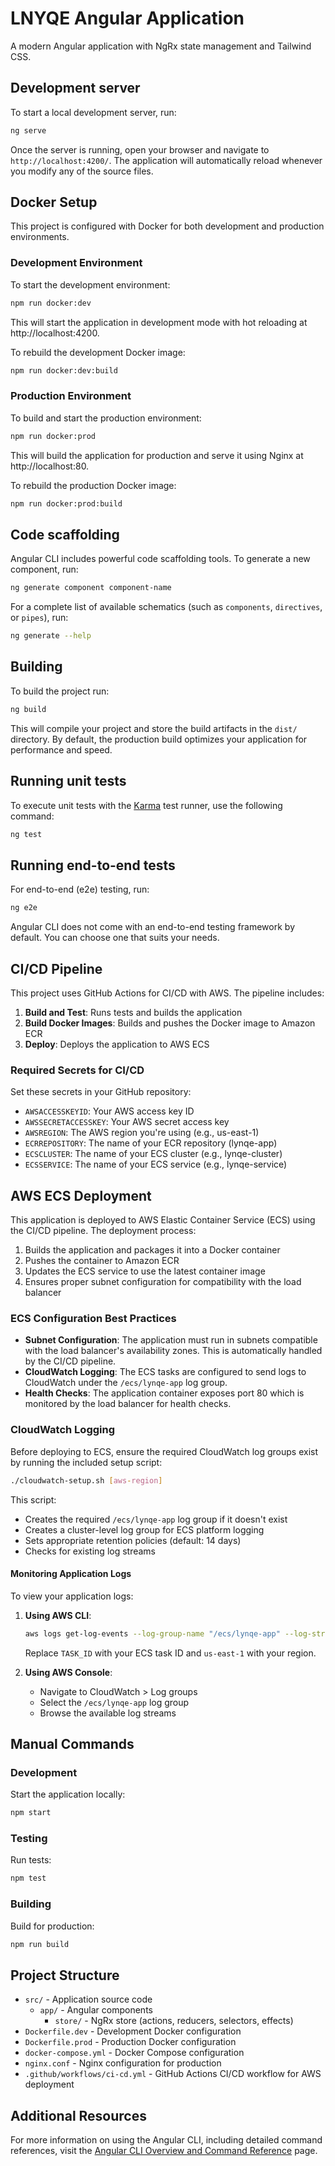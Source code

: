 # LNYQE Angular Application

A modern Angular application with NgRx state management and Tailwind CSS.

## Development server

To start a local development server, run:

```bash
ng serve
```

Once the server is running, open your browser and navigate to `http://localhost:4200/`. The application will automatically reload whenever you modify any of the source files.

## Docker Setup

This project is configured with Docker for both development and production environments.

### Development Environment

To start the development environment:

```bash
npm run docker:dev
```

This will start the application in development mode with hot reloading at http://localhost:4200.

To rebuild the development Docker image:

```bash
npm run docker:dev:build
```

### Production Environment

To build and start the production environment:

```bash
npm run docker:prod
```

This will build the application for production and serve it using Nginx at http://localhost:80.

To rebuild the production Docker image:

```bash
npm run docker:prod:build
```

## Code scaffolding

Angular CLI includes powerful code scaffolding tools. To generate a new component, run:

```bash
ng generate component component-name
```

For a complete list of available schematics (such as `components`, `directives`, or `pipes`), run:

```bash
ng generate --help
```

## Building

To build the project run:

```bash
ng build
```

This will compile your project and store the build artifacts in the `dist/` directory. By default, the production build optimizes your application for performance and speed.

## Running unit tests

To execute unit tests with the [Karma](https://karma-runner.github.io) test runner, use the following command:

```bash
ng test
```

## Running end-to-end tests

For end-to-end (e2e) testing, run:

```bash
ng e2e
```

Angular CLI does not come with an end-to-end testing framework by default. You can choose one that suits your needs.

## CI/CD Pipeline

This project uses GitHub Actions for CI/CD with AWS. The pipeline includes:

1. **Build and Test**: Runs tests and builds the application
2. **Build Docker Images**: Builds and pushes the Docker image to Amazon ECR
3. **Deploy**: Deploys the application to AWS ECS

### Required Secrets for CI/CD

Set these secrets in your GitHub repository:

- `AWSACCESSKEYID`: Your AWS access key ID
- `AWSSECRETACCESSKEY`: Your AWS secret access key
- `AWSREGION`: The AWS region you're using (e.g., us-east-1)
- `ECRREPOSITORY`: The name of your ECR repository (lynqe-app)
- `ECSCLUSTER`: The name of your ECS cluster (e.g., lynqe-cluster)
- `ECSSERVICE`: The name of your ECS service (e.g., lynqe-service)

## AWS ECS Deployment

This application is deployed to AWS Elastic Container Service (ECS) using the CI/CD pipeline. The deployment process:

1. Builds the application and packages it into a Docker container
2. Pushes the container to Amazon ECR
3. Updates the ECS service to use the latest container image
4. Ensures proper subnet configuration for compatibility with the load balancer

### ECS Configuration Best Practices

- **Subnet Configuration**: The application must run in subnets compatible with the load balancer's availability zones. This is automatically handled by the CI/CD pipeline.
- **CloudWatch Logging**: The ECS tasks are configured to send logs to CloudWatch under the `/ecs/lynqe-app` log group.
- **Health Checks**: The application container exposes port 80 which is monitored by the load balancer for health checks.

### CloudWatch Logging

Before deploying to ECS, ensure the required CloudWatch log groups exist by running the included setup script:

```bash
./cloudwatch-setup.sh [aws-region]
```

This script:
- Creates the required `/ecs/lynqe-app` log group if it doesn't exist
- Creates a cluster-level log group for ECS platform logging
- Sets appropriate retention policies (default: 14 days)
- Checks for existing log streams

#### Monitoring Application Logs

To view your application logs:

1. **Using AWS CLI**:
   ```bash
   aws logs get-log-events --log-group-name "/ecs/lynqe-app" --log-stream-name "ecs/lynqe-app-container/TASK_ID" --region us-east-1
   ```
   Replace `TASK_ID` with your ECS task ID and `us-east-1` with your region.

2. **Using AWS Console**:
   - Navigate to CloudWatch > Log groups
   - Select the `/ecs/lynqe-app` log group
   - Browse the available log streams

## Manual Commands

### Development

Start the application locally:

```bash
npm start
```

### Testing

Run tests:

```bash
npm test
```

### Building

Build for production:

```bash
npm run build
```

## Project Structure

- `src/` - Application source code
  - `app/` - Angular components
    - `store/` - NgRx store (actions, reducers, selectors, effects)
- `Dockerfile.dev` - Development Docker configuration
- `Dockerfile.prod` - Production Docker configuration
- `docker-compose.yml` - Docker Compose configuration
- `nginx.conf` - Nginx configuration for production
- `.github/workflows/ci-cd.yml` - GitHub Actions CI/CD workflow for AWS deployment

## Additional Resources

For more information on using the Angular CLI, including detailed command references, visit the [Angular CLI Overview and Command Reference](https://angular.dev/tools/cli) page.
